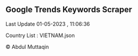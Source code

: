

## Google Trends Keywords Scraper 
 
Last Update 01-05-2023 , 11:06:36

Country List :
VIETNAM.json



© Abdul Muttaqin 
